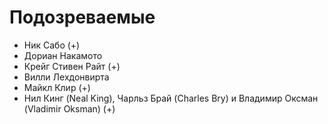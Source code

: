 # Подозреваемые
* Ник Сабо (+)
* Дориан Накамото
* Крейг Стивен Райт (+)
* Вилли Лехдонвирта
* Майкл Клир (+)
* Нил Кинг (Neal King), Чарльз Брай (Charles Bry) и Владимир Оксман (Vladimir Oksman) (+)
